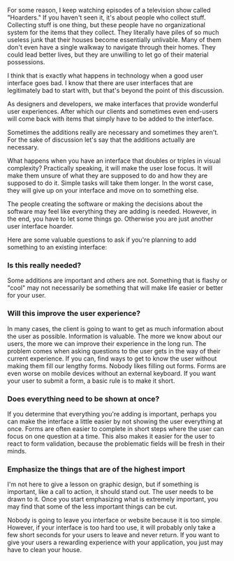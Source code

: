 For some reason, I keep watching episodes of a television show called "Hoarders."  If you haven't seen it, it's about people who collect stuff.  Collecting stuff is one thing, but these people have no organizational system for the items that they collect.  They literally have piles of so much useless junk that their houses become essentially unlivable.  Many of them don't even have a single walkway to navigate through their homes.  They could lead better lives, but they are unwilling to let go of their material possessions.

<!-- more -->

I think that is exactly what happens in technology when a good user interface goes bad.  I know that there are user interfaces that are legitimately bad to start with, but that's beyond the point of this discussion.

As designers and developers, we make interfaces that provide wonderful user experiences.  After which our clients and sometimes even end-users will come back with items that simply have to be added to the interface.

Sometimes the additions really are necessary and sometimes they aren't.  For the sake of discussion let's say that the additions actually are necessary.

What happens when you have an interface that doubles or triples in visual complexity?  Practically speaking, it will make the user lose focus.  It will make them unsure of what they are supposed to do and how they are supposed to do it.  Simple tasks will take them longer.  In the worst case, they will give up on your interface and move on to something else.

The people creating the software or making the decisions about the software may feel like everything they are adding is needed.  However, in the end, you have to let some things go.  Otherwise you are just another user interface hoarder.

Here are some valuable questions to ask if you're planning to add something to an existing interface:

### Is this really needed?
Some additions are important and others are not.  Something that is flashy or "cool" may not necessarily be something that will make life easier or better for your user.

### Will this improve the user experience?
In many cases, the client is going to want to get as much information about the user as possible.  Information is valuable.   The more we know about our users, the more we can improve their experience in the long run.  The problem comes when asking questions to the user gets in the way of their current experience.  If you can, find ways to get to know the user without making them fill our lengthy forms.  Nobody likes filling out forms.  Forms are even worse on mobile devices without an external keyboard. If you want your user to submit a form, a basic rule is to make it short.

### Does everything need to be shown at once?
If you determine that everything you're adding is important, perhaps you can make the interface a little easier by not showing the user everything at once. Forms are often easier to complete in short steps where the user can focus on one question at a time.  This also makes it easier for the user to react to form validation, because the problematic fields will be fresh in their minds.

### Emphasize the things that are of the highest import
I'm not here to give a lesson on graphic design, but if something is important, like a call to action, it should stand out.  The user needs to be drawn to it.  Once you start emphasizing what is extremely important, you may find that some of the less important things can be cut.

Nobody is going to leave you interface or website because it is too simple.  However, if your interface is too hard too use, it will probably only take a few short seconds for your users to leave and never return.  If you want to give your users a rewarding experience with your application, you just may have to clean your house.